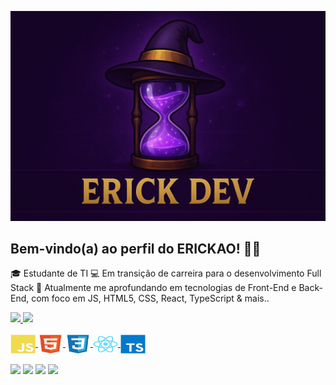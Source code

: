 ![Banner do perfil](./assets/capa.jpg)

## Bem-vindo(a) ao perfil do ERICKAO! 🐱‍👤

🎓 Estudante de TI
💻 Em transição de carreira para o desenvolvimento Full Stack
🚀 Atualmente me aprofundando em tecnologias de Front-End e Back-End, com foco em JS, HTML5, CSS, React, TypeScript & mais..


 <div>
   <a href="https://github.com/erickao-120hzz">
   <img height="180em" src="https://github-readme-stats.vercel.app/api?username=erickao-120hzz&show_icons=true&theme=dracula&include_all_commits=true&count_private=true"/>
   <img height="180em" src="https://github-readme-stats.vercel.app/api/top-langs/?username=erickao-120hzz&layout=compact&langs_count=6&theme=tokyonight"/>
</div>
    
<div style="display: inline_block"><br>
  <img align="center" alt="Js" height="30" width="40" src="https://raw.githubusercontent.com/devicons/devicon/master/icons/javascript/javascript-plain.svg">
  <img align="center" alt="HTML" height="30" width="40" src="https://raw.githubusercontent.com/devicons/devicon/master/icons/html5/html5-original.svg">
  <img align="center" alt="CSS" height="30" width="40" src="https://raw.githubusercontent.com/devicons/devicon/master/icons/css3/css3-original.svg">
 <img align="center" alt="React" height="30" width="40" src="https://raw.githubusercontent.com/devicons/devicon/master/icons/react/react-original.svg">
  <img align="center" alt="TypeScript" height="30" width="40" src="https://raw.githubusercontent.com/devicons/devicon/master/icons/typescript/typescript-original.svg">
</div>

<br>
 
<div> 
  <a href="https://instagram.com/erickzdv" target="_blank"><img src="https://img.shields.io/badge/-Instagram-%23E4405F?style=for-the-badge&logo=instagram&logoColor=white" target="_blank"></a>
  <a href="https://discord.gg/qEnN4aA2" target="_blank"><img src="https://img.shields.io/badge/Discord-7289DA?style=for-the-badge&logo=discord&logoColor=white" target="_blank"></a> 
  <a href="https://www.linkedin.com/in/erick-carvalho-394860243/" target="_blank"><img src="https://img.shields.io/badge/-LinkedIn-%230077B5?style=for-the-badge&logo=linkedin&logoColor=white" target="_blank"></a>
  <a href="https://facebook.com/ErickCarvalho26" target="_blank"><img src="https://img.shields.io/badge/Facebook-1877F2?style=for-the-badge&logo=facebook&logoColor=white"></a>
</div>
